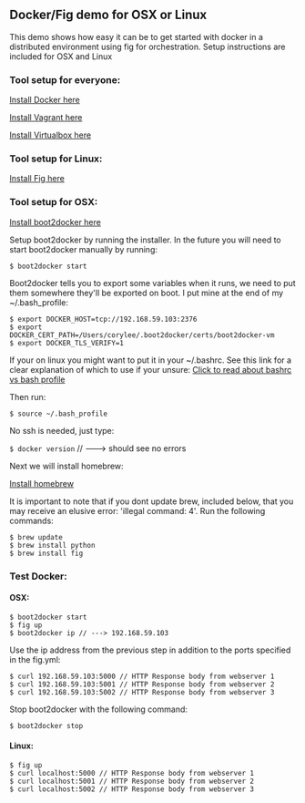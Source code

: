 ## Docker/Fig demo for OSX or Linux

This demo shows how easy it can be to get started with docker in a distributed environment using
fig for orchestration.  Setup instructions are included for OSX and Linux

### Tool setup for everyone:
[Install Docker here](https://docs.docker.com/installation/mac/)

[Install Vagrant here](http://www.vagrantup.com/downloads.html)

[Install Virtualbox here](https://www.virtualbox.org/wiki/Downloads)


### Tool setup for Linux:
[Install Fig here](http://www.fig.sh/)


### Tool setup for OSX:
[Install boot2docker here](http://boot2docker.io/)

Setup boot2docker by running the installer.
In the future you will need to start boot2docker manually by running:

`$ boot2docker start`

Boot2docker tells you to export some variables when it runs, 
we need to put them somewhere they'll be exported on boot.
I put mine at the end of my ~/.bash_profile:

	$ export DOCKER_HOST=tcp://192.168.59.103:2376
	$ export DOCKER_CERT_PATH=/Users/corylee/.boot2docker/certs/boot2docker-vm
	$ export DOCKER_TLS_VERIFY=1

If your on linux you might want to put it in your ~/.bashrc. 
See this link for a clear explanation of which to use if your unsure:
[Click to read about bashrc vs bash profile](http://www.joshstaiger.org/archives/2005/07/bash_profile_vs.html)
  
Then run:

`$ source ~/.bash_profile`

No ssh is needed, just type:

`$ docker version` // ---> should see no errors

Next we will install homebrew:

[Install homebrew](http://brew.sh/)

It is important to note that if you dont update brew, included below, that you may receive an elusive error: 'illegal command: 4'.  Run the following commands:

	$ brew update 
	$ brew install python
	$ brew install fig


### Test Docker:
#### OSX:

	$ boot2docker start
	$ fig up
	$ boot2docker ip // ---> 192.168.59.103

Use the ip address from the previous step in addition to the ports specified in the fig.yml:

	$ curl 192.168.59.103:5000 // HTTP Response body from webserver 1
	$ curl 192.168.59.103:5001 // HTTP Response body from webserver 2
	$ curl 192.168.59.103:5002 // HTTP Response body from webserver 3

Stop boot2docker with the following command:

`$ boot2docker stop`


#### Linux:
	$ fig up
	$ curl localhost:5000 // HTTP Response body from webserver 1
	$ curl localhost:5001 // HTTP Response body from webserver 2
	$ curl localhost:5002 // HTTP Response body from webserver 3